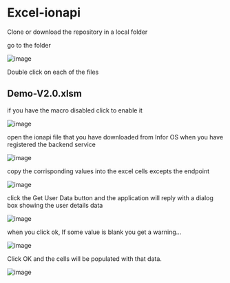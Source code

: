 # Excel-ionapi

Clone or download the repository in a local folder

go to the folder

![image](https://user-images.githubusercontent.com/22134155/44097800-e64fa318-9fde-11e8-9945-c57393f53fbf.png)

Double click on each of the files

## Demo-V2.0.xlsm

if you have the macro disabled click to enable it

![image](https://user-images.githubusercontent.com/22134155/44098532-bb21b38c-9fe0-11e8-95c0-9b19f3367485.png)

open the ionapi file that you have downloaded from Infor OS when you have registered the backend service

![image](https://user-images.githubusercontent.com/22134155/44098995-e3d1f2f0-9fe1-11e8-96be-67d21876f335.png)

copy the corrisponding values into the excel cells excepts the endpoint

![image](https://user-images.githubusercontent.com/22134155/44099127-33e18f8a-9fe2-11e8-98b6-5291b63efdbd.png)

click the Get User Data button and the application will reply with a dialog box showing the user details data 

![image](https://user-images.githubusercontent.com/22134155/44099366-c2406486-9fe2-11e8-929e-a56a25fd80be.png)

when you click ok, If some value is blank you get a warning...

![image](https://user-images.githubusercontent.com/22134155/44099484-08e4c6e8-9fe3-11e8-912a-86460b1f355f.png)

Click OK and the cells will be populated with that data.

![image](https://user-images.githubusercontent.com/22134155/44099531-23e07906-9fe3-11e8-9dc7-c8571e15d922.png)



